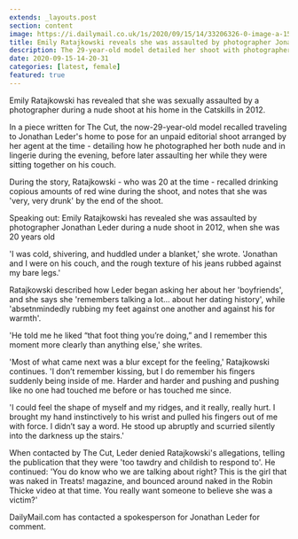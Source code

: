 ```yaml
---
extends: _layouts.post
section: content
image: https://i.dailymail.co.uk/1s/2020/09/15/14/33206326-0-image-a-15_1600175336382.jpg 
title: Emily Ratajkowski reveals she was assaulted by photographer Jonathan Leder in 2012 
description: The 29-year-old model detailed her shoot with photographer Jonathan Leder in the early days of her career in a piece of The Cut. 
date: 2020-09-15-14-20-31 
categories: [latest, female] 
featured: true 
--- 
```

Emily Ratajkowski has revealed that she was sexually assaulted by a photographer during a nude shoot at his home in the Catskills in 2012. 

In a piece written for The Cut, the now-29-year-old model recalled traveling to Jonathan Leder's home to pose for an unpaid editorial shoot arranged by her agent at the time - detailing how he photographed her both nude and in lingerie during the evening, before later assaulting her while they were sitting together on his couch.  

During the story, Ratajkowski - who was 20 at the time - recalled drinking copious amounts of red wine during the shoot, and notes that she was 'very, very drunk' by the end of the shoot. 

Speaking out: Emily Ratajkowski has revealed she was assaulted by photographer Jonathan Leder during a nude shoot in 2012, when she was 20 years old 

'I was cold, shivering, and huddled under a blanket,' she wrote. 'Jonathan and I were on his couch, and the rough texture of his jeans rubbed against my bare legs.'

Ratajkowski described how Leder began asking her about her 'boyfriends', and she says she 'remembers talking a lot... about her dating history', while 'absetnmindedly rubbing my feet against one another and against his for warmth'. 

'He told me he liked “that foot thing you’re doing,” and I remember this moment more clearly than anything else,' she writes. 

'Most of what came next was a blur except for the feeling,' Ratajkowski continues. 'I don’t remember kissing, but I do remember his fingers suddenly being inside of me. Harder and harder and pushing and pushing like no one had touched me before or has touched me since. 

'I could feel the shape of myself and my ridges, and it really, really hurt. I brought my hand instinctively to his wrist and pulled his fingers out of me with force. I didn’t say a word. He stood up abruptly and scurried silently into the darkness up the stairs.'

When contacted by The Cut, Leder denied Ratajkowski's allegations, telling the publication that they were 'too tawdry and childish to respond to'. He continued: 'You do know who we are talking about right? This is the girl that was naked in Treats! magazine, and bounced around naked in the Robin Thicke video at that time. You really want someone to believe she was a victim?'

DailyMail.com has contacted a spokesperson for Jonathan Leder for comment.  

